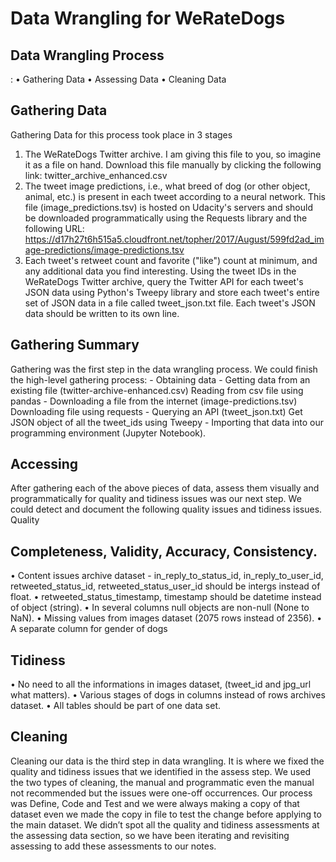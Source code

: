 <h1>Data Wrangling for WeRateDogs</h1>

<h2>Data Wrangling Process</h2>:
•	Gathering Data
•	Assessing Data
•	Cleaning Data

<h2>Gathering Data</h2>

Gathering Data for this process took place in 3 stages

1.	The WeRateDogs Twitter archive. I am giving this file to you, so imagine it as a file on hand. Download this file manually by clicking the following link: twitter_archive_enhanced.csv
2.	The tweet image predictions, i.e., what breed of dog (or other object, animal, etc.) is present in each tweet according to a neural network. This file (image_predictions.tsv) is hosted on Udacity's servers and should be downloaded programmatically using the Requests library and the following URL: https://d17h27t6h515a5.cloudfront.net/topher/2017/August/599fd2ad_image-predictions/image-predictions.tsv
3.	Each tweet's retweet count and favorite ("like") count at minimum, and any additional data you find interesting. Using the tweet IDs in the WeRateDogs Twitter archive, query the Twitter API for each tweet's JSON data using Python's Tweepy library and store each tweet's entire set of JSON data in a file called tweet_json.txt file. Each tweet's JSON data should be written to its own line.

<h2>Gathering Summary</h2>

Gathering was the first step in the data wrangling process. We could finish the high-level gathering process: - Obtaining data - Getting data from an existing file (twitter-archive-enhanced.csv) Reading from csv file using pandas - Downloading a file from the internet (image-predictions.tsv) Downloading file using requests - Querying an API (tweet_json.txt) Get JSON object of all the tweet_ids using Tweepy - Importing that data into our programming environment (Jupyter Notebook).

<h2>Accessing</h2>

After gathering each of the above pieces of data, assess them visually and programmatically for quality and tidiness issues was our next step. We could detect and document the following quality issues and tidiness issues. 
Quality

<h2>Completeness, Validity, Accuracy, Consistency.</h2>
•	Content issues archive dataset - in_reply_to_status_id, in_reply_to_user_id, retweeted_status_id, retweeted_status_user_id should be intergs instead of float.
•	retweeted_status_timestamp, timestamp should be datetime instead of object (string). 
•	In several columns null objects are non-null (None to NaN). 
•	Missing values from images dataset (2075 rows instead of 2356).
•	A separate column for gender of dogs

<h2>Tidiness</h2>

•	No need to all the informations in images dataset, (tweet_id and jpg_url what matters).
•	Various stages of dogs in columns instead of rows archives dataset.
•	All tables should be part of one data set.

<h2>Cleaning</h2>

Cleaning our data is the third step in data wrangling. It is where we fixed the quality and tidiness issues that we identified in the assess step. We used the two types of cleaning, the manual and programmatic even the manual not recommended but the issues were one-off occurrences. Our process was Define, Code and Test and we were always making a copy of that dataset even we made the copy in file to test the change before applying to the main dataset. We didn’t spot all the quality and tidiness assessments at the assessing data section, so we have been iterating and revisiting assessing to add these assessments to our notes. 
